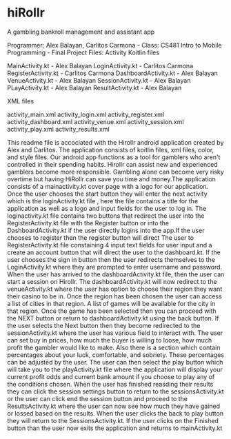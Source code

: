 # hiRollr
A gambling bankroll management and assistant app

Programmer: Alex Balayan, Carlitos Carmona  - Class: CS481 Intro to Mobile Programming - 
Final Project Files: 
Activity Koitlin files

MainActivity.kt - Alex Balayan
LoginActivity.kt - Carlitos Carmona
RegisterActivity.kt - Carlitos Carmona
DashboardActivity.kt - Alex Balayan
VenueActivity.kt - Alex Balayan
SessionActivity.kt - Alex Balayan
PLayActivity.kt - Alex Balayan
ResultActivity.kt - Alex Balayan

XML files

activity_main.xml
activity_login.xml
activity_register.xml
activity_dashboard.xml
activity_venue.xml
activity_session.xml
activity_play.xml
activity_results.xml


This readme file is accociated with the Hirollr android application created by Alex and Carlitos.
The application consists of koitlin files, xml files, color, and style files. Our android app 
functions as a tool for gamblers who aren't controlled in their spending habits. Hirollr can assist
new and experienced gamblers become more responsible. Gambling alone can become very risky overtime 
but having HiRollr can save you time and money.The application consists of a mainactivity.kt cover page
with a logo for our application. Once the user chooses the start button they will enter the next 
activity which is the loginActivity.kt file , here the file contains a title for the application as well as
a logo and input fields for the user to log in. The loginactivity.kt file contains two buttons that redirect the
user into the RegisterActivity.kt file with the Register button or into the DashboardActivity.kt if the user 
directly logins into the app.If the user chooses to register then the register button will direct The 
user to RegisterActivity.kt file constaining 4 input text fields for user input and a create an account button 
that will direct the user to the dashboard.kt. If the user chooses the sign in button then the user redirects
themselves to the LoginActivity.kt where they are prompted to enter username and password. When the user has arrived
to the dashboardActivity.kt file, then the user can start a session on Hirollr. The dashboardActivity.kt will now 
redirect to the venueActivity.kt where the user has option to choose their region they want their casino to be
in. Once the region has been chosen the user can access a list of cities in that region. A list of games will be
available for the city in that region. Once the game has been selected then you can proceed with the NEXT button
or return to dashboardActivity.kt using the back button. If the user selects the Next button then they become redirected
to the sessionActivity.kt where the user has various field to interact with. The user can set buy in prices, how much
the buyer is willing to loose, how much profit the gambler would like to make. Also there is a section which contain 
percentages about your luck, comfortable, and sobriety. These percentages can be adjusted by the user. The user can then 
select the play button which will take you to the playActivity.kt file where the application will display your current 
profit odds and current bank amount if you choose to play any of the conditions chosen. When the user has finished 
reasding their results they can click the session settings button to return to the sessionsActivity.kt or the user can 
click end the session button and proceed to the ResultsActivity.kt where the user can now see how much they have gained
 or lossed based on the results. When the user clicks the back to play button they will return to the SessionsActivity.kt. 
If the user clicks on the  Finished button than the user now exits the application and returns to mainActivity.kt
